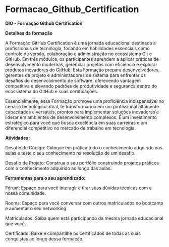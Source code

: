 # Formacao_Github_Certification
**DIO - Formação Github Certification**

**Detalhes da formação**

A Formação GitHub Certification é uma jornada educacional destinada a profissionais de tecnologia, focando em habilidades essenciais como controle de versão, colaboração e administração no ecossistema Git e GitHub. Em três módulos, os participantes aprendem a aplicar práticas de desenvolvimento modernas, gerenciar projetos com eficiência e explorar produtos inovadores do GitHub. Esta Formação prepara desenvolvedores, gerentes de projeto e administradores de sistema para enfrentar os desafios do desenvolvimento de software, oferecendo vantagem competitiva e elevando padrões de produtividade e segurança dentro do ecossistema do GitHub e suas certificações.

Essencialmente, essa Formação promove uma proficiência indispensável no cenário tecnológico atual, te transformando em um profissional altamente capacitados e versáteis, prontos para implementar soluções inovadoras e liderar em ambientes de desenvolvimento complexos. É um investimento estratégico para você que busca excelência em suas carreiras e um diferencial competitivo no mercado de trabalho em tecnologia.

**Atividades:**

Desafio de Código: Coloque em prática todo o conhecimento adquirido nas aulas e teste o seu conhecimento na resolução de um desafio.

Desafio de Projeto: Construa o seu portfólio construindo projetos práticos com o conhecimento adquirido ao longo das aulas.

**Ferramentas para o seu aprendizado:**

Fórum: Espaço para você interagir e tirar suas dúvidas técnicas com a nossa comunidade.

Rooms: Espaço para você conversar com outros matriculados no bootcamp e aumentar o seu networking.

Matriculados: Saiba quem está participando da mesma jornada educacional que você.

Certificado: Baixe e compartilhe os certificados de todas as suas conquistas ao longo dessa formação.